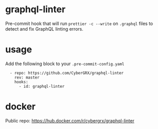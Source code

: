 # graphql-linter
Pre-commit hook that will run `prettier -c --write` on `.graphql` files to detect and fix GraphQL linting errors.

# usage
Add the following block to your `.pre-commit-config.yaml`
```
  - repo: https://github.com/CyberGRX/graphql-linter
    rev: master
    hooks:
      - id: graphql-linter
```

# docker
Public repo: https://hub.docker.com/r/cybergrx/graphql-linter